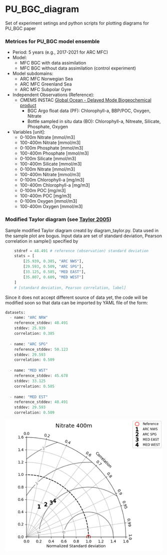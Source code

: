 # PU_BGC_diagram
Set of experiment setings and python scripts for plotting diagrams for PU_BGC paper

### Metrices for PU_BGC model ensemble

- Period: 5 years (e.g., 2017-2021 for ARC MFC)
- Model:
   - MFC BGC with data assimilation
   - MFC BGC without data assimilation (control experiment)
- Model subdomains:
   - ARC MFC Norwegian Sea
   - ARC MFC Greenland Sea
   - ARC MFC Subpolar Gyre 
- Independent Observations (Reference):
   - CMEMS INSTAC [Global Ocean - Delayed Mode Biogeochemical product](https://doi.org/10.17882/86207)
       - BGC Argo float data (PF): Chlorophyll-a, BBP/POC, Oxygen, Nitrate
       - Bottle sampled in situ data (BO): Chlorophyll-a, Nitreate, Silicate, Phosphate, Oxygen 
- Variables [unit]: 
   - 0-100m Nitrate [mmol/m3]
   - 100-400m Nitrate [mmol/m3]
   - 0-100m Phosphate [mmol/m3]
   - 100-400m Phosphate [mmol/m3]
   - 0-100m Silicate [mmol/m3]
   - 100-400m Silicate [mmol/m3]
   - 0-100m Nitrate [mmol/m3]
   - 100-400m Nitrate [mmol/m3]
   - 0-100m Chlorophyll-a [mg/m3]
   - 100-400m Chlorophyll-a [mg/m3]
   - 0-100m POC [mg/m3]
   - 100-400m POC [mg/m3]
   - 0-100m Oxygen [mmol/m3]
   - 100-400m Oxygen [mmol/m3]

### Modified Taylor diagram (see [Taylor 2005](https://pcmdi.llnl.gov/staff/taylor/CV/Taylor_diagram_primer.pdf)) 

Sample modified Taylor diagram creatd by diagram_taylor.py. Data used in the sample plot are bogus. Input data are set of standard deviation, Pearson correlation in sample() specified by

```python
    stdref = 48.491 # reference (observation) standard deviation
    stats = [
        [25.939, 0.385, "ARC NWS"], 
        [29.593, 0.509, "ARC SPG"],
        [33.125, 0.585, "MED EAST"], 
        [35.807, 0.609, "MED WEST"]
    ]
    # [standard deviation, Pearson correlation, label]
```

Since it does not accept different source of data yet, the code will be modified soon so that data can be imported by YAML file of the form:

```python
datasets:
  - name: "ARC NRW"
    reference_stddev: 48.491
    stddev: 25.939
    correlation: 0.385

  - name: "ARC SPG"
    reference_stddev: 50.123
    stddev: 29.593
    correlation: 0.509

  - name: "MED WST"
    reference_stddev: 45.678
    stddev: 33.125
    correlation: 0.585

  - name: "MED EST"
    reference_stddev: 48.491
    stddev: 29.593
    correlation: 0.509
```

![Alt text](modified_taylor.png)
